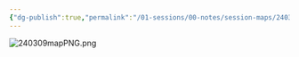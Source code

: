 ```yaml
---
{"dg-publish":true,"permalink":"/01-sessions/00-notes/session-maps/240309-old-cave-map/"}
---
```



![240309mapPNG.png](/img/user/01%20SESSIONS/00%20NOTES/SESSION%20MAPS/240309mapPNG.png)